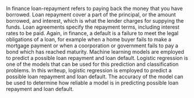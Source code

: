 In finance loan-repayment refers to paying back the money that you have borrowed. Loan repayment cover a part of the principal, or the amount borrowed, and interest, which is what the lender charges for suppying the funds. Loan agreements specify the repayment terms, including interest rates to be paid.
Again, in finance, a default is a failure to meet the legal obligations of a loan, for example when a home buyer fails to make a mortgage payment or when a coorporation or government fails to pay a bond which has reached maturity.
Machine learning models are employed to predict a possible loan  repayment and loan default. Logistic regression is one of the models that can be used for this prediction and classification problems. In this writeup, logistic regression is employed to predict a possible loan repayment and loan default. 
The accuracy of the model can be used to determine how reliable a model is in predicting possible loan repayment and loan default.
